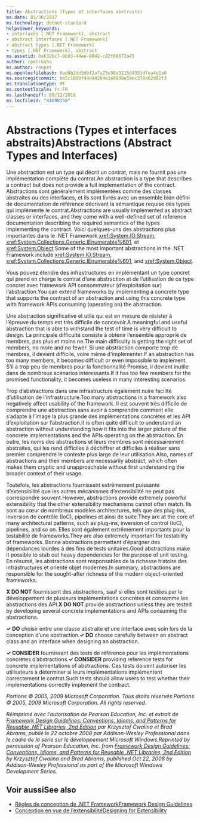 ```yaml
---
title: Abstractions (Types et interfaces abstraits)
ms.date: 03/30/2017
ms.technology: dotnet-standard
helpviewer_keywords:
- interfaces [.NET Framework], abstract
- abstract interfaces [.NET Framework]
- abstract types [.NET Framework]
- types [.NET Framework], abstract
ms.assetid: 0a632bc7-9b03-44ee-8842-c82f88672a45
author: rpetrusha
ms.author: ronpet
ms.openlocfilehash: 0ad8b2dd3dbf2a7a75c98a3115d4351dfea4e1a0
ms.sourcegitcommit: ba5c189bf44d44204a3e8838e59ec378a62d82f3
ms.translationtype: MT
ms.contentlocale: fr-FR
ms.lasthandoff: 09/12/2018
ms.locfileid: "44698358"
---
```

# <a name="abstractions-abstract-types-and-interfaces"></a><span data-ttu-id="37c20-102">Abstractions (Types et interfaces abstraits)</span><span class="sxs-lookup"><span data-stu-id="37c20-102">Abstractions (Abstract Types and Interfaces)</span></span>
<span data-ttu-id="37c20-103">Une abstraction est un type qui décrit un contrat, mais ne fournit pas une implémentation complète du contrat.</span><span class="sxs-lookup"><span data-stu-id="37c20-103">An abstraction is a type that describes a contract but does not provide a full implementation of the contract.</span></span> <span data-ttu-id="37c20-104">Abstractions sont généralement implémentées comme des classes abstraites ou des interfaces, et ils sont livrés avec un ensemble bien défini de documentation de référence décrivant la sémantique requise des types qui implémente le contrat.</span><span class="sxs-lookup"><span data-stu-id="37c20-104">Abstractions are usually implemented as abstract classes or interfaces, and they come with a well-defined set of reference documentation describing the required semantics of the types implementing the contract.</span></span> <span data-ttu-id="37c20-105">Voici quelques-uns des abstractions plus importantes dans le .NET Framework <xref:System.IO.Stream>, <xref:System.Collections.Generic.IEnumerable%601>, et <xref:System.Object>.</span><span class="sxs-lookup"><span data-stu-id="37c20-105">Some of the most important abstractions in the .NET Framework include <xref:System.IO.Stream>, <xref:System.Collections.Generic.IEnumerable%601>, and <xref:System.Object>.</span></span>  
  
 <span data-ttu-id="37c20-106">Vous pouvez étendre des infrastructures en implémentant un type concret qui prend en charge le contrat d’une abstraction et de l’utilisation de ce type concret avec framework API consommateur (d’exploitation sur) l’abstraction.</span><span class="sxs-lookup"><span data-stu-id="37c20-106">You can extend frameworks by implementing a concrete type that supports the contract of an abstraction and using this concrete type with framework APIs consuming (operating on) the abstraction.</span></span>  
  
 <span data-ttu-id="37c20-107">Une abstraction significative et utile qui est en mesure de résister à l’épreuve du temps est très difficile de concevoir.</span><span class="sxs-lookup"><span data-stu-id="37c20-107">A meaningful and useful abstraction that is able to withstand the test of time is very difficult to design.</span></span> <span data-ttu-id="37c20-108">La principale difficulté consiste à obtenir l’ensemble approprié de membres, pas plus et moins ne.</span><span class="sxs-lookup"><span data-stu-id="37c20-108">The main difficulty is getting the right set of members, no more and no fewer.</span></span> <span data-ttu-id="37c20-109">Si une abstraction comporte trop de membres, il devient difficile, voire même d’implémenter.</span><span class="sxs-lookup"><span data-stu-id="37c20-109">If an abstraction has too many members, it becomes difficult or even impossible to implement.</span></span> <span data-ttu-id="37c20-110">S’il a trop peu de membres pour la fonctionnalité Promise, il devient inutile dans de nombreux scénarios intéressants.</span><span class="sxs-lookup"><span data-stu-id="37c20-110">If it has too few members for the promised functionality, it becomes useless in many interesting scenarios.</span></span>  
  
 <span data-ttu-id="37c20-111">Trop d’abstractions dans une infrastructure également nuire facilité d’utilisation de l’infrastructure.</span><span class="sxs-lookup"><span data-stu-id="37c20-111">Too many abstractions in a framework also negatively affect usability of the framework.</span></span> <span data-ttu-id="37c20-112">Il est souvent très difficile de comprendre une abstraction sans avoir à comprendre comment elle s’adapte à l’image la plus grande des implémentations concrètes et les API d’exploitation sur l’abstraction.</span><span class="sxs-lookup"><span data-stu-id="37c20-112">It is often quite difficult to understand an abstraction without understanding how it fits into the larger picture of the concrete implementations and the APIs operating on the abstraction.</span></span> <span data-ttu-id="37c20-113">En outre, les noms des abstractions et leurs membres sont nécessairement abstraites, qui les rend difficiles à déchiffrer et difficiles à réaliser sans premier comprendre le contexte plus large de leur utilisation.</span><span class="sxs-lookup"><span data-stu-id="37c20-113">Also, names of abstractions and their members are necessarily abstract, which often makes them cryptic and unapproachable without first understanding the broader context of their usage.</span></span>  
  
 <span data-ttu-id="37c20-114">Toutefois, les abstractions fournissent extrêmement puissante d’extensibilité que les autres mécanismes d’extensibilité ne peut pas correspondre souvent.</span><span class="sxs-lookup"><span data-stu-id="37c20-114">However, abstractions provide extremely powerful extensibility that the other extensibility mechanisms cannot often match.</span></span> <span data-ttu-id="37c20-115">Ils sont au cœur de nombreux modèles architectures, tels que des plug-ins, inversion de contrôle (IoC), pipelines et ainsi de suite.</span><span class="sxs-lookup"><span data-stu-id="37c20-115">They are at the core of many architectural patterns, such as plug-ins, inversion of control (IoC), pipelines, and so on.</span></span> <span data-ttu-id="37c20-116">Elles sont également extrêmement importants pour la testabilité de frameworks.</span><span class="sxs-lookup"><span data-stu-id="37c20-116">They are also extremely important for testability of frameworks.</span></span> <span data-ttu-id="37c20-117">Bonne abstractions permettent d’épargner des dépendances lourdes à des fins de tests unitaires.</span><span class="sxs-lookup"><span data-stu-id="37c20-117">Good abstractions make it possible to stub out heavy dependencies for the purpose of unit testing.</span></span> <span data-ttu-id="37c20-118">En résumé, les abstractions sont responsables de la richesse histoire des infrastructures et orienté objet modernes.</span><span class="sxs-lookup"><span data-stu-id="37c20-118">In summary, abstractions are responsible for the sought-after richness of the modern object-oriented frameworks.</span></span>  
  
 <span data-ttu-id="37c20-119">**X DO NOT** fournissent des abstractions, sauf si elles sont testées par le développement de plusieurs implémentations concrètes et consomme les abstractions des API.</span><span class="sxs-lookup"><span data-stu-id="37c20-119">**X DO NOT** provide abstractions unless they are tested by developing several concrete implementations and APIs consuming the abstractions.</span></span>  
  
 <span data-ttu-id="37c20-120">**✓ DO** choisir entre une classe abstraite et une interface avec soin lors de la conception d’une abstraction.</span><span class="sxs-lookup"><span data-stu-id="37c20-120">**✓ DO** choose carefully between an abstract class and an interface when designing an abstraction.</span></span>  
  
 <span data-ttu-id="37c20-121">**✓ CONSIDER** fournissant des tests de référence pour les implémentations concrètes d’abstractions.</span><span class="sxs-lookup"><span data-stu-id="37c20-121">**✓ CONSIDER** providing reference tests for concrete implementations of abstractions.</span></span> <span data-ttu-id="37c20-122">Ces tests doivent autoriser les utilisateurs à déterminer si leurs implémentations implémentent correctement le contrat.</span><span class="sxs-lookup"><span data-stu-id="37c20-122">Such tests should allow users to test whether their implementations correctly implement the contract.</span></span>  
  
 <span data-ttu-id="37c20-123">*Portions © 2005, 2009 Microsoft Corporation. Tous droits réservés.*</span><span class="sxs-lookup"><span data-stu-id="37c20-123">*Portions © 2005, 2009 Microsoft Corporation. All rights reserved.*</span></span>  
  
 <span data-ttu-id="37c20-124">*Réimprimé avec l’autorisation de Pearson Education, Inc. et extrait de [Framework Design Guidelines: Conventions, Idioms, and Patterns for Reusable .NET Libraries, 2nd Edition](https://www.informit.com/store/framework-design-guidelines-conventions-idioms-and-9780321545619) par Krzysztof Cwalina et Brad Abrams, publié le 22 octobre 2008 par Addison-Wesley Professional dans le cadre de la série sur le développement Microsoft Windows.*</span><span class="sxs-lookup"><span data-stu-id="37c20-124">*Reprinted by permission of Pearson Education, Inc. from [Framework Design Guidelines: Conventions, Idioms, and Patterns for Reusable .NET Libraries, 2nd Edition](https://www.informit.com/store/framework-design-guidelines-conventions-idioms-and-9780321545619) by Krzysztof Cwalina and Brad Abrams, published Oct 22, 2008 by Addison-Wesley Professional as part of the Microsoft Windows Development Series.*</span></span>  
  
## <a name="see-also"></a><span data-ttu-id="37c20-125">Voir aussi</span><span class="sxs-lookup"><span data-stu-id="37c20-125">See also</span></span>

- [<span data-ttu-id="37c20-126">Règles de conception de .NET Framework</span><span class="sxs-lookup"><span data-stu-id="37c20-126">Framework Design Guidelines</span></span>](../../../docs/standard/design-guidelines/index.md)  
- [<span data-ttu-id="37c20-127">Conception en vue de l’extensibilité</span><span class="sxs-lookup"><span data-stu-id="37c20-127">Designing for Extensibility</span></span>](../../../docs/standard/design-guidelines/designing-for-extensibility.md)
